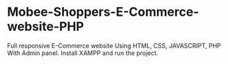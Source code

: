 # Mobee-Shoppers-E-Commerce-website-PHP
Full responsive E-Commerce website Using HTML, CSS, JAVASCRIPT, PHP With Admin panel. Install XAMPP and run the project.
